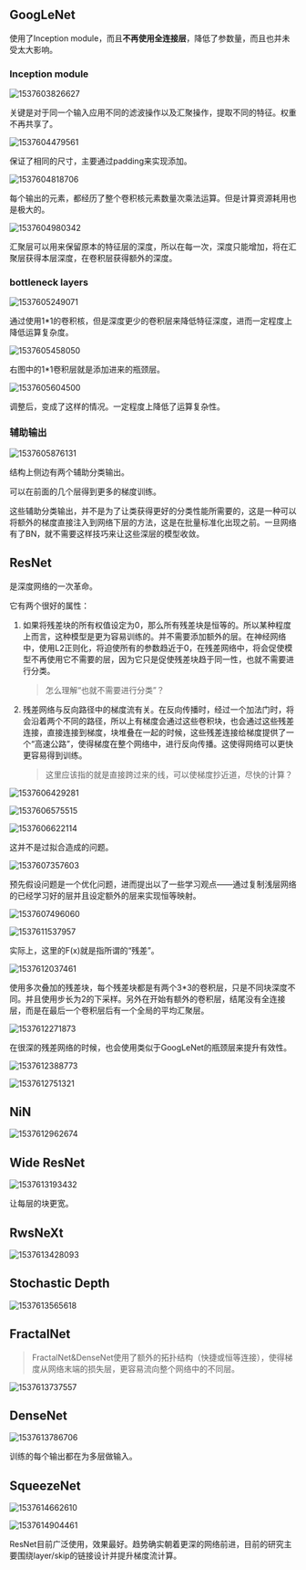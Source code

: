 ## GoogLeNet

使用了Inception module，而且**不再使用全连接层**，降低了参数量，而且也并未受太大影响。

### Inception module

![1537603826627](assets/1537603826627.png)

关键是对于同一个输入应用不同的滤波操作以及汇聚操作，提取不同的特征。权重不再共享了。

![1537604479561](assets/1537604479561.png)

保证了相同的尺寸，主要通过padding来实现添加。

![1537604818706](assets/1537604818706.png)

每个输出的元素，都经历了整个卷积核元素数量次乘法运算。但是计算资源耗用也是极大的。

![1537604980342](assets/1537604980342.png)

汇聚层可以用来保留原本的特征层的深度，所以在每一次，深度只能增加，将在汇聚层获得本层深度，在卷积层获得额外的深度。

### bottleneck layers

![1537605249071](assets/1537605249071.png)

通过使用1*1的卷积核，但是深度更少的卷积层来降低特征深度，进而一定程度上降低运算复杂度。

![1537605458050](assets/1537605458050.png)

右图中的1*1卷积层就是添加进来的瓶颈层。

![1537605604500](assets/1537605604500.png)

调整后，变成了这样的情况。一定程度上降低了运算复杂性。

### 辅助输出

![1537605876131](assets/1537605876131.png)

结构上侧边有两个辅助分类输出。

可以在前面的几个层得到更多的梯度训练。

这些辅助分类输出，并不是为了让类获得更好的分类性能所需要的，这是一种可以将额外的梯度直接注入到网络下层的方法，这是在批量标准化出现之前。一旦网络有了BN，就不需要这样技巧来让这些深层的模型收敛。

## ResNet

是深度网络的一次革命。

它有两个很好的属性：

1. 如果将残差块的所有权值设定为0，那么所有残差块是恒等的。所以某种程度上而言，这种模型是更为容易训练的。并不需要添加额外的层。在神经网络中，使用L2正则化，将迫使所有的参数趋近于0，在残差网络中，将会促使模型不再使用它不需要的层，因为它只是促使残差块趋于同一性，也就不需要进行分类。

   > 怎么理解“也就不需要进行分类”？

2. 残差网络与反向路径中的梯度流有关。在反向传播时，经过一个加法门时，将会沿着两个不同的路径，所以上有梯度会通过这些卷积块，也会通过这些残差连接，直接连接到梯度，块堆叠在一起的时候，这些残差连接给梯度提供了一个“高速公路”，使得梯度在整个网络中，进行反向传播。这使得网络可以更快更容易得到训练。

   > 这里应该指的就是直接跨过来的线，可以使梯度抄近道，尽快的计算？

![1537606429281](assets/1537606429281.png)

![1537606575515](assets/1537606575515.png)

![1537606622114](assets/1537606622114.png)

这并不是过拟合造成的问题。

![1537607357603](assets/1537607357603.png)

预先假设问题是一个优化问题，进而提出以了一些学习观点——通过复制浅层网络的已经学习好的层并且设定额外的层来实现恒等映射。

![1537607496060](assets/1537607496060.png)

![1537611537957](assets/1537611537957.png)

实际上，这里的F(x)就是指所谓的“残差”。

![1537612037461](assets/1537612037461.png)

使用多次叠加的残差块，每个残差块都是有两个3*3的卷积层，只是不同块深度不同。并且使用步长为2的下采样。另外在开始有额外的卷积层，结尾没有全连接层，而是在最后一个卷积层后有一个全局的平均汇聚层。

![1537612271873](assets/1537612271873.png)

在很深的残差网络的时候，也会使用类似于GoogLeNet的瓶颈层来提升有效性。

![1537612388773](assets/1537612388773.png)

![1537612751321](assets/1537612751321.png)

##  NiN

![1537612962674](assets/1537612962674.png)

## Wide ResNet

![1537613193432](assets/1537613193432.png)

让每层的块更宽。

## RwsNeXt

![1537613428093](assets/1537613428093.png)

## Stochastic Depth

![1537613565618](assets/1537613565618.png)

## FractalNet

> FractalNet&DenseNet使用了额外的拓扑结构（快捷或恒等连接），使得梯度从网络末端的损失层，更容易流向整个网络中的不同层。

![1537613737557](assets/1537613737557.png)

## DenseNet

![1537613786706](assets/1537613786706.png)

训练的每个输出都在为多层做输入。

## SqueezeNet

![1537614662610](assets/1537614662610.png)

![1537614904461](assets/1537614904461.png)

ResNet目前广泛使用，效果最好。趋势确实朝着更深的网络前进，目前的研究主要围绕layer/skip的链接设计并提升梯度流计算。